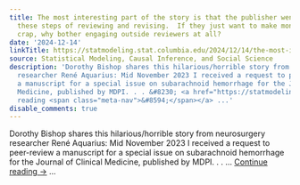 ```yaml
---
title: The most interesting part of the story is that the publisher went through all
  these steps of reviewing and revising.  If they just want to make money by publishing
  crap, why bother engaging outside reviewers at all?
date: '2024-12-14'
linkTitle: https://statmodeling.stat.columbia.edu/2024/12/14/the-most-interesting-part-of-the-story-is-that-the-publisher-went-through-all-these-steps-of-reviewing-and-revising-if-they-just-want-to-make-money-by-publishing-crap-why-bother-engaging-outside-re/
source: Statistical Modeling, Causal Inference, and Social Science
description: 'Dorothy Bishop shares this hilarious/horrible story from neurosurgery
  researcher René Aquarius: Mid November 2023 I received a request to peer-review
  a manuscript for a special issue on subarachnoid hemorrhage for the Journal of Clinical
  Medicine, published by MDPI. . . &#8230; <a href="https://statmodeling.stat.columbia.edu/2024/12/14/the-most-interesting-part-of-the-story-is-that-the-publisher-went-through-all-these-steps-of-reviewing-and-revising-if-they-just-want-to-make-money-by-publishing-crap-why-bother-engaging-outside-re/">Continue
  reading <span class="meta-nav">&#8594;</span></a> ...'
disable_comments: true
---
```

Dorothy Bishop shares this hilarious/horrible story from neurosurgery researcher René Aquarius: Mid November 2023 I received a request to peer-review a manuscript for a special issue on subarachnoid hemorrhage for the Journal of Clinical Medicine, published by MDPI. . . &#8230; <a href="https://statmodeling.stat.columbia.edu/2024/12/14/the-most-interesting-part-of-the-story-is-that-the-publisher-went-through-all-these-steps-of-reviewing-and-revising-if-they-just-want-to-make-money-by-publishing-crap-why-bother-engaging-outside-re/">Continue reading <span class="meta-nav">&#8594;</span></a> ...